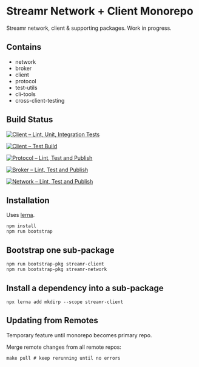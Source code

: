 # Streamr Network + Client Monorepo

Streamr network, client & supporting packages. Work in progress.

## Contains

* network
* broker
* client
* protocol
* test-utils
* cli-tools
* cross-client-testing

## Build Status

[![Client – Lint, Unit, Integration Tests](https://github.com/streamr-dev/monorepo/actions/workflows/client-code.yml/badge.svg)](https://github.com/streamr-dev/monorepo/actions/workflows/client-code.yml)

[![Client – Test Build](https://github.com/streamr-dev/monorepo/actions/workflows/client-build.yml/badge.svg)](https://github.com/streamr-dev/monorepo/actions/workflows/client-build.yml)

[![Protocol – Lint, Test and Publish](https://github.com/streamr-dev/monorepo/actions/workflows/protocol.yml/badge.svg)](https://github.com/streamr-dev/monorepo/actions/workflows/protocol.yml)

[![Broker – Lint, Test and Publish](https://github.com/streamr-dev/monorepo/actions/workflows/broker.yml/badge.svg)](https://github.com/streamr-dev/monorepo/actions/workflows/broker.yml)

[![Network – Lint, Test and Publish](https://github.com/streamr-dev/monorepo/actions/workflows/network.yml/badge.svg)](https://github.com/streamr-dev/monorepo/actions/workflows/network.yml)

## Installation

Uses [lerna](https://github.com/lerna/lerna#readmes).

```
npm install
npm run bootstrap
```

## Bootstrap one sub-package

```
npm run bootstrap-pkg streamr-client
npm run bootstrap-pkg streamr-network
```

## Install a dependency into a sub-package

```
npx lerna add mkdirp --scope streamr-client
```

## Updating from Remotes

Temporary feature until monorepo becomes primary repo.

Merge remote changes from all remote repos:

```
make pull # keep rerunning until no errors
```
